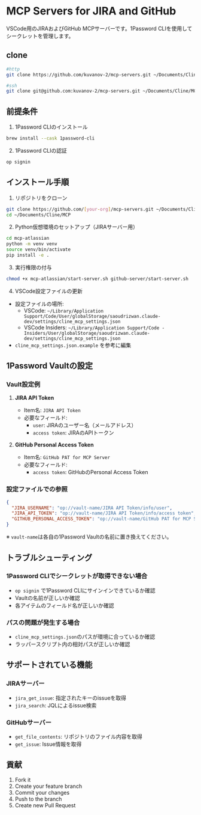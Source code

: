 # MCP Servers for JIRA and GitHub

VSCode用のJIRAおよびGitHub MCPサーバーです。1Password CLIを使用してシークレットを管理します。

## clone

```bash
#http
git clone https://github.com/kuvanov-2/mcp-servers.git ~/Documents/Cline/MCP

#ssh
git clone git@github.com:kuvanov-2/mcp-servers.git ~/Documents/Cline/MCP
```

## 前提条件

1. 1Password CLIのインストール
```bash
brew install --cask 1password-cli
```

2. 1Password CLIの認証
```bash
op signin
```

## インストール手順

1. リポジトリをクローン
```bash
git clone https://github.com/[your-org]/mcp-servers.git ~/Documents/Cline/MCP
cd ~/Documents/Cline/MCP
```

2. Python仮想環境のセットアップ（JIRAサーバー用）
```bash
cd mcp-atlassian
python -m venv venv
source venv/bin/activate
pip install -e .
```

3. 実行権限の付与
```bash
chmod +x mcp-atlassian/start-server.sh github-server/start-server.sh
```

4. VSCode設定ファイルの更新
- 設定ファイルの場所:
  - VSCode: `~/Library/Application Support/Code/User/globalStorage/saoudrizwan.claude-dev/settings/cline_mcp_settings.json`
  - VSCode Insiders: `~/Library/Application Support/Code - Insiders/User/globalStorage/saoudrizwan.claude-dev/settings/cline_mcp_settings.json`
- `cline_mcp_settings.json.example` を参考に編集

## 1Password Vaultの設定

### Vault設定例

1. **JIRA API Token**
   - Item名: `JIRA API Token`
   - 必要なフィールド:
     - `user`: JIRAのユーザー名（メールアドレス）
     - `access token`: JIRAのAPIトークン

2. **GitHub Personal Access Token**
   - Item名: `GitHub PAT for MCP Server`
   - 必要なフィールド:
     - `access token`: GitHubのPersonal Access Token

### 設定ファイルでの参照
```json
{
  "JIRA_USERNAME": "op://vault-name/JIRA API Token/info/user",
  "JIRA_API_TOKEN": "op://vault-name/JIRA API Token/info/access token",
  "GITHUB_PERSONAL_ACCESS_TOKEN": "op://vault-name/GitHub PAT for MCP Server/info/access token"
}
```
※ `vault-name`は各自の1Password Vaultの名前に置き換えてください。

## トラブルシューティング

### 1Password CLIでシークレットが取得できない場合
- `op signin` で1Password CLIにサインインできているか確認
- Vaultの名前が正しいか確認
- 各アイテムのフィールド名が正しいか確認

### パスの問題が発生する場合
- `cline_mcp_settings.json`のパスが環境に合っているか確認
- ラッパースクリプト内の相対パスが正しいか確認

## サポートされている機能

### JIRAサーバー
- `jira_get_issue`: 指定されたキーのissueを取得
- `jira_search`: JQLによるissue検索

### GitHubサーバー
- `get_file_contents`: リポジトリのファイル内容を取得
- `get_issue`: Issue情報を取得

## 貢献

1. Fork it
2. Create your feature branch
3. Commit your changes
4. Push to the branch
5. Create new Pull Request
